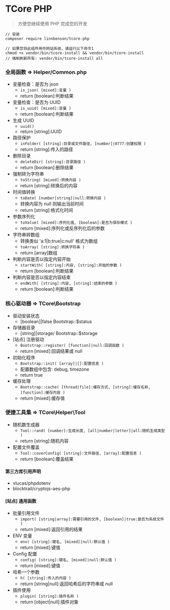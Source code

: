 # TCore PHP
> 方便您继续使用 PHP 完成您的开发

```
// 安装
composer require linnbenson/tcore-php

// 如果您将此组件用作网站系统，请运行以下命令1
chmod +x vendor/bin/tcore-install && vendor/bin/tcore-install
// 强制刷新所有: vendor/bin/tcore-install all
```

### 全局函数 => Helper/Common.php
- 变量检查：是否为 json
  - `is_json( [mixed]:变量 )`
  - return [boolean]:判断结果
- 变量检查：是否为 UUID
  - `is_uuid( [mixed]:变量 )`
  - return [boolean]:判断结果
- 生成 UUID
  - `uuid()`
  - return [string]:UUID
- 路径保护
  - `inFolder( [string]:目录或文件路径, [number]|0777:创建权限 )`
  - return [string]:传入的路径
- 删除目录
  - `deleteDir( [string]:目录路径 )`
  - return [boolean]:删除结果
- 强制转为字符串
  - `toString( [mixed]:转换内容 )`
  - return [string]:转换后的内容
- 时间值转换
  - `toDate( [number|string]|null:转换内容 )`
  - 转换内容为 null 则输出当前时间
  - return [string]:格式化时间
- 参数序列化
  - `toValue( [mixed]:序列化值, [boolean]:是否为保存模式 )`
  - return [mixed]:序列化或反序列化后的参数
- 字符串转数组
  - 转换类似 'a:1|b:true|c:null' 格式为数组
  - `toArray( [string]:转换字符串 )`
  - return [array]数组
- 判断内容是否以指定内容开始
  - `startWith( [string]:内容, [string]:开始的参数 )`
  - return [boolean]:判断结果
- 判断内容是否以指定内容结束
  - `endWith( [string]:内容, [string]:结束的参数 )`
  - return [boolean]:判断结果

### 核心驱动器 => TCore\Bootstrap
- 驱动安装状态
  - [boolean]|false Bootstrap::$status
- 存储器目录
  - [string]|storage/ Bootstrap::$storage
- [站点] 注册驱动
  - `Bootstrap::register( [function]|null:回调函数 )`
  - return [mixed]:回调结果或 null
- 初始化程序
  - `Bootstrap::init( [array]|[]:配置信息 )`
  - 配置数组中包含: debug, timezone
  - return true
- 缓存处理
  - `Bootstrap::cache( [thread|file]:缓存方式, [string]:缓存名称, [function]:缓存内容 )`
  - return [mixed]:缓存值

### 便捷工具集 => TCore\Helper\Tool
- 随机数生成器
  - `Tool::rand( [number]:生成长度, [all|number|letter]|all:随机生成类型 )`
  - return [string]:随机内容
- 配置文件覆盖
  - `Tool::coverConfig( [string]:文件路径, [array]:配置信息 )`
  - return [boolean]:覆盖结果

#### 第三方库引用声明
- vlucas/phpdotenv
- blocktrail/cryptojs-aes-php

#### [站点] 通用函数
- 批量引用文件
  - `import( [string|array]:需要引用的文件, [boolean]|true:是否为系统文件 )`
  - return [mixed]:返回引用的结果
- ENV 变量
  - `env( [string]:键名, [mixed]|null:默认值 )`
  - return [mixed]:键值
- Config 配置
  - `config( [string]:键名, [mixed]|null:默认值 )`
  - return [mixed]:键值
- 哈希一个参数
  - `h( [string]:传入的内容 )`
  - return [string|null]:返回哈希后的字符串或 null
- 插件使用
  - `plugin( [string]:插件名称 )`
  - return [object|null]:插件对象